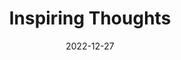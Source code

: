---
slug: thought-for-the-day
title: "Inspiring Thoughts"
date: 2022-12-27
excerpt: 'Technology is the non-linear tool available to humanity which can effect fundamental changes in the ground rules of economic competitiveness.'
tags: [Inspiration, Motivation, Quotes, Thoughts]
---